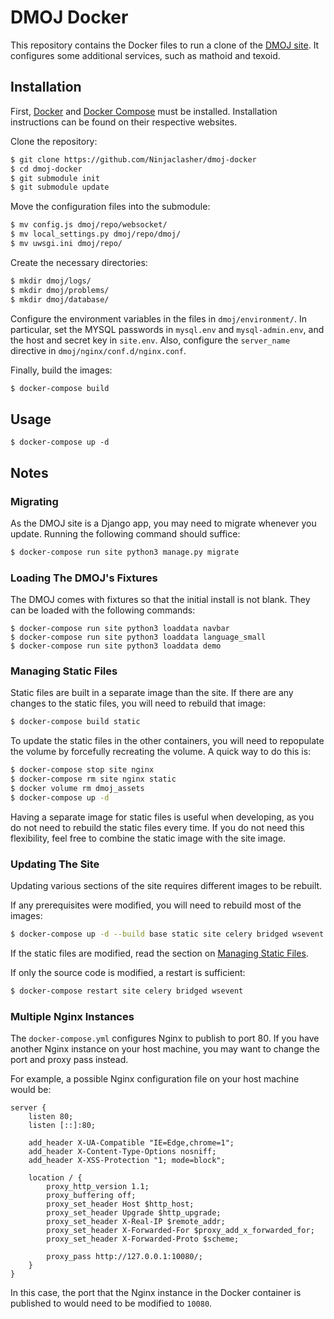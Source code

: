 # DMOJ Docker

This repository contains the Docker files to run a clone of the [DMOJ site](https://github.com/DMOJ/online-judge). It configures some additional services, such as mathoid and texoid.

## Installation

First, [Docker](https://www.docker.com/) and [Docker Compose](https://docs.docker.com/compose/) must be installed. Installation instructions can be found on their respective websites.

Clone the repository:
```sh
$ git clone https://github.com/Ninjaclasher/dmoj-docker
$ cd dmoj-docker
$ git submodule init
$ git submodule update
```

Move the configuration files into the submodule:
```sh
$ mv config.js dmoj/repo/websocket/
$ mv local_settings.py dmoj/repo/dmoj/
$ mv uwsgi.ini dmoj/repo/
```

Create the necessary directories:
```sh
$ mkdir dmoj/logs/
$ mkdir dmoj/problems/
$ mkdir dmoj/database/
```

Configure the environment variables in the files in `dmoj/environment/`. In particular, set the MYSQL passwords in `mysql.env` and `mysql-admin.env`, and the host and secret key in `site.env`. Also, configure the `server_name` directive in `dmoj/nginx/conf.d/nginx.conf`.

Finally, build the images:
```sh
$ docker-compose build
```

## Usage
```
$ docker-compose up -d
```

## Notes

### Migrating
As the DMOJ site is a Django app, you may need to migrate whenever you update. Running the following command should suffice:
```sh
$ docker-compose run site python3 manage.py migrate
```

### Loading The DMOJ's Fixtures
The DMOJ comes with fixtures so that the initial install is not blank. They can be loaded with the following commands:
```
$ docker-compose run site python3 loaddata navbar
$ docker-compose run site python3 loaddata language_small
$ docker-compose run site python3 loaddata demo
```

### Managing Static Files
Static files are built in a separate image than the site. If there are any changes to the static files, you will need to rebuild that image:
```sh
$ docker-compose build static
```

To update the static files in the other containers, you will need to repopulate the volume by forcefully recreating the volume. A quick way to do this is:
```sh
$ docker-compose stop site nginx
$ docker-compose rm site nginx static
$ docker volume rm dmoj_assets
$ docker-compose up -d
```

Having a separate image for static files is useful when developing, as you do not need to rebuild the static files every time. If you do not need this flexibility, feel free to combine the static image with the site image.

### Updating The Site
Updating various sections of the site requires different images to be rebuilt.

If any prerequisites were modified, you will need to rebuild most of the images:
```sh
$ docker-compose up -d --build base static site celery bridged wsevent
```
If the static files are modified, read the section on [Managing Static Files](#managing-static-files).

If only the source code is modified, a restart is sufficient:
```sh
$ docker-compose restart site celery bridged wsevent
```

### Multiple Nginx Instances

The `docker-compose.yml` configures Nginx to publish to port 80. If you have another Nginx instance on your host machine, you may want to change the port and proxy pass instead.

For example, a possible Nginx configuration file on your host machine would be:
```
server {
    listen 80;
    listen [::]:80;

    add_header X-UA-Compatible "IE=Edge,chrome=1";
    add_header X-Content-Type-Options nosniff;
    add_header X-XSS-Protection "1; mode=block";

    location / {
        proxy_http_version 1.1;
        proxy_buffering off;
        proxy_set_header Host $http_host;
        proxy_set_header Upgrade $http_upgrade;
        proxy_set_header X-Real-IP $remote_addr;
        proxy_set_header X-Forwarded-For $proxy_add_x_forwarded_for;
        proxy_set_header X-Forwarded-Proto $scheme;

        proxy_pass http://127.0.0.1:10080/;
    }
}
```

In this case, the port that the Nginx instance in the Docker container is published to would need to be modified to `10080`.

